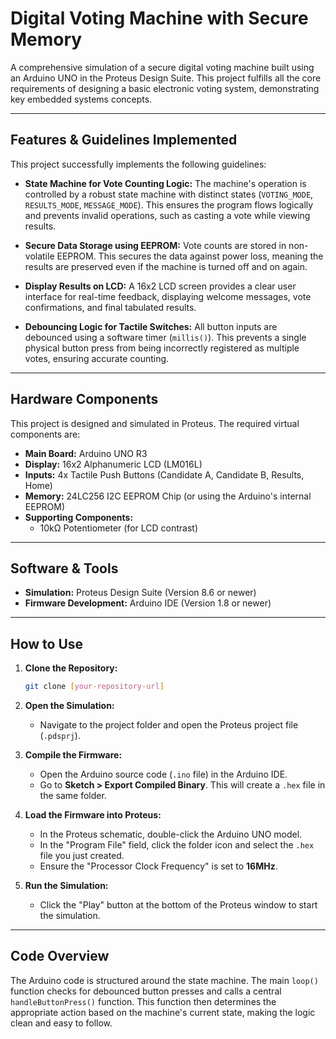# Digital Voting Machine with Secure Memory

A comprehensive simulation of a secure digital voting machine built using an Arduino UNO in the Proteus Design Suite. This project fulfills all the core requirements of designing a basic electronic voting system, demonstrating key embedded systems concepts.

---

## Features & Guidelines Implemented

This project successfully implements the following guidelines:

* **State Machine for Vote Counting Logic:** The machine's operation is controlled by a robust state machine with distinct states (`VOTING_MODE`, `RESULTS_MODE`, `MESSAGE_MODE`). This ensures the program flows logically and prevents invalid operations, such as casting a vote while viewing results.

* **Secure Data Storage using EEPROM:** Vote counts are stored in non-volatile EEPROM. This secures the data against power loss, meaning the results are preserved even if the machine is turned off and on again.

* **Display Results on LCD:** A 16x2 LCD screen provides a clear user interface for real-time feedback, displaying welcome messages, vote confirmations, and final tabulated results.

* **Debouncing Logic for Tactile Switches:** All button inputs are debounced using a software timer (`millis()`). This prevents a single physical button press from being incorrectly registered as multiple votes, ensuring accurate counting.

---

## Hardware Components

This project is designed and simulated in Proteus. The required virtual components are:

* **Main Board:** Arduino UNO R3
* **Display:** 16x2 Alphanumeric LCD (LM016L)
* **Inputs:** 4x Tactile Push Buttons (Candidate A, Candidate B, Results, Home)
* **Memory:** 24LC256 I2C EEPROM Chip (or using the Arduino's internal EEPROM)
* **Supporting Components:**
    * 10kΩ Potentiometer (for LCD contrast)

---

## Software & Tools

* **Simulation:** Proteus Design Suite (Version 8.6 or newer)
* **Firmware Development:** Arduino IDE (Version 1.8 or newer)

---

## How to Use

1.  **Clone the Repository:**
    ```bash
    git clone [your-repository-url]
    ```
2.  **Open the Simulation:**
    * Navigate to the project folder and open the Proteus project file (`.pdsprj`).

3.  **Compile the Firmware:**
    * Open the Arduino source code (`.ino` file) in the Arduino IDE.
    * Go to **Sketch > Export Compiled Binary**. This will create a `.hex` file in the same folder.

4.  **Load the Firmware into Proteus:**
    * In the Proteus schematic, double-click the Arduino UNO model.
    * In the "Program File" field, click the folder icon and select the `.hex` file you just created.
    * Ensure the "Processor Clock Frequency" is set to **16MHz**.

5.  **Run the Simulation:**
    * Click the "Play" button at the bottom of the Proteus window to start the simulation.

---

## Code Overview

The Arduino code is structured around the state machine. The main `loop()` function checks for debounced button presses and calls a central `handleButtonPress()` function. This function then determines the appropriate action based on the machine's current state, making the logic clean and easy to follow.
